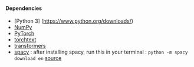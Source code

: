 #### Dependencies

- [Python 3] (https://www.python.org/downloads/)
- [NumPy](http://www.numpy.org/)
- [PyTorch](http://pytorch.org/) 
- [torchtext](https://pypi.org/project/torchtext/)
- [transformers](https://pypi.org/project/transformers/)
- [spacy](https://pypi.org/project/spacy/) : after installing spacy, run this in your terminal : `python -m spacy download en` [source](https://github.com/hamelsmu/Seq2Seq_Tutorial/issues/1)


